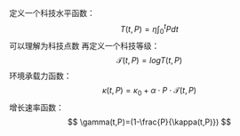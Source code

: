 定义一个科技水平函数：
$$
T(t,P)=\eta\int_0^tPdt
$$
可以理解为科技点数
再定义一个科技等级：
$$
\mathscr{T}(t,P)=logT(t,P)
$$
环境承载力函数：
$$
\kappa(t,P)=\kappa_0+\alpha\cdot P\cdot \mathscr{T}(t,P)
$$
增长速率函数：
$$
\gamma(t,P)=(1-\frac{P}{\kappa(t,P)})
$$
